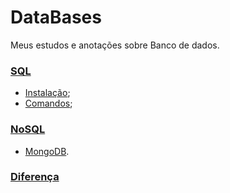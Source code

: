 # DataBases
Meus estudos e anotações sobre Banco de dados.


### [SQL](./SQL/)
* [Instalação](./SQL/Instalação_Configuração/);
* [Comandos]();

### [NoSQL](./NoSQL/)

* [MongoDB](./NoSQL/MongoDB/).

### [Diferença](./SQL_Vs_NoSQL.md)
